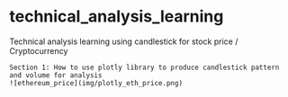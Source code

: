 # technical_analysis_learning
Technical analysis learning using candlestick for stock price / Cryptocurrency
```
Section 1: How to use plotly library to produce candlestick pattern and volume for analysis
![ethereum_price](img/plotly_eth_price.png)
```
